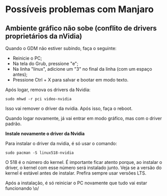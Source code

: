 # Possíveis problemas com Manjaro

## Ambiente gráfico não sobe (conflito de drivers proprietários da nVidia)

Quando o GDM não estiver subindo, faça o seguinte:
- Reinicie o PC;
- Na tela do Grub, pressione "e";
- Na linha "linux", adicione um "3" no final da linha (com um espaço antes);
- Pressione Ctrl + X para salvar e bootar em modo texto.

Após logar, remova os drivers da Nvidia:

```console
sudo mhwd -r pci video-nvidia
```

Isso vai remover o driver da nvidia. Após isso, faça o reboot.

Quando logar novamente, já vai entrar em modo gráfico, mas com o driver padrão.

**Instale novamente o driver da Nvidia**

Para instalar o driver da nvidia, é só usar o comando:

```console
sudo pacman -S linux518-nvidia
```

O 518 é o número do kernel. É importante ficar atento porque, ao instalar o driver, o kernel com esse número será instalado junto.
Veja se a versão do kernel é estável antes de instalar. Prefira sempre usar versões LTS.

Após a instalação, é só reiniciar o PC novamente que tudo vai estar funcionando \o/
